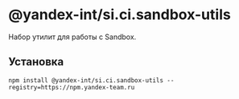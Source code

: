 # @yandex-int/si.ci.sandbox-utils

Набор утилит для работы с Sandbox.

## Установка

```shell
npm install @yandex-int/si.ci.sandbox-utils --registry=https://npm.yandex-team.ru
```
